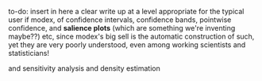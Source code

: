 to-do: insert in here a clear write up at a level appropriate for the typical user if modex, of confidence intervals, confidence bands, pointwise confidence, and **salience plots** (which are something we're inventing maybe??) etc, since modex's big sell is the automatic construction of such, yet they are very poorly understood, even among working scientists and statisticians!


and sensitivity analysis
and density estimation